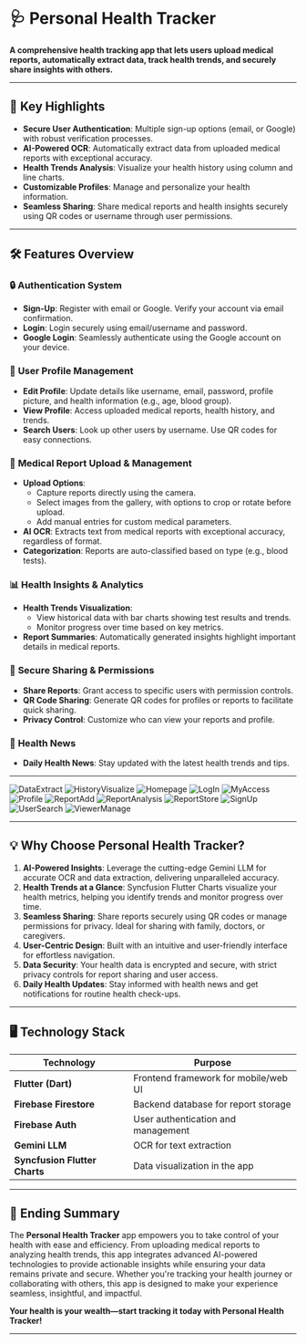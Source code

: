 # 🩺 Personal Health Tracker

**A comprehensive health tracking app that lets users upload medical reports, automatically extract data, track health trends, and securely share insights with others.**

---

## 🌟 Key Highlights

- **Secure User Authentication**: Multiple sign-up options (email, or Google) with robust verification processes.
- **AI-Powered OCR**: Automatically extract data from uploaded medical reports with exceptional accuracy.
- **Health Trends Analysis**: Visualize your health history using column and line charts.
- **Customizable Profiles**: Manage and personalize your health information.
- **Seamless Sharing**: Share medical reports and health insights securely using QR codes or username through user permissions.

---

## 🛠️ Features Overview

### 🔒 **Authentication System**
- **Sign-Up**: Register with email or Google. Verify your account via email confirmation.
- **Login**: Login securely using email/username and password. 
- **Google Login**: Seamlessly authenticate using the Google account on your device.

### 👤 **User Profile Management**
- **Edit Profile**: Update details like username, email, password, profile picture, and health information (e.g., age, blood group).
- **View Profile**: Access uploaded medical reports, health history, and trends.
- **Search Users**: Look up other users by username. Use QR codes for easy connections.

### 📄 **Medical Report Upload & Management**
- **Upload Options**:
    - Capture reports directly using the camera.
    - Select images from the gallery, with options to crop or rotate before upload.
    - Add manual entries for custom medical parameters.
- **AI OCR**: Extracts text from medical reports with exceptional accuracy, regardless of format.
- **Categorization**: Reports are auto-classified based on type (e.g., blood tests).

### 📊 **Health Insights & Analytics**
- **Health Trends Visualization**:
    - View historical data with bar charts showing test results and trends.
    - Monitor progress over time based on key metrics.
- **Report Summaries**: Automatically generated insights highlight important details in medical reports.


### 🤝 **Secure Sharing & Permissions**
- **Share Reports**: Grant access to specific users with permission controls.
- **QR Code Sharing**: Generate QR codes for profiles or reports to facilitate quick sharing.
- **Privacy Control**: Customize who can view your reports and profile.

### 🔔 **Health News**
- **Daily Health News**: Stay updated with the latest health trends and tips.

---

![DataExtract](https://github.com/user-attachments/assets/10a5316b-0d2b-483d-b3b6-c24b6aff7181)
![HistoryVisualize](https://github.com/user-attachments/assets/1d2d87cf-8f8a-4763-adc7-eb559acd9bc7)
![Homepage](https://github.com/user-attachments/assets/8d6a3902-fa41-4e67-8f48-6e0dad23756a)
![LogIn](https://github.com/user-attachments/assets/2b22bc07-0ad5-401c-83e1-e0196274eeaf)
![MyAccess](https://github.com/user-attachments/assets/4cd3e75a-c384-4881-b681-cd0d155af599)
![Profile](https://github.com/user-attachments/assets/8c6dd053-ae8a-4fc9-8bbc-f61ad43e4d36)
![ReportAdd](https://github.com/user-attachments/assets/18b3e8a0-6bde-462b-b0ae-a327f06bced1)
![ReportAnalysis](https://github.com/user-attachments/assets/c90cb5f3-c8cb-4cf2-b7e9-ff6d18c0d497)
![ReportStore](https://github.com/user-attachments/assets/6845fdb6-41d4-4dac-b4c4-99f6f8e2d31e)
![SignUp](https://github.com/user-attachments/assets/be43f740-954c-4679-b18e-8ecbf2cba425)
![UserSearch](https://github.com/user-attachments/assets/67d714f4-cca4-4be0-a8c4-464c9600de6d)
![ViewerManage](https://github.com/user-attachments/assets/cd3a364d-f750-4767-bb32-0d29d5fa0b48)


---

## 💡 Why Choose Personal Health Tracker?

1. **AI-Powered Insights**: Leverage the cutting-edge Gemini LLM for accurate OCR and data extraction, delivering unparalleled accuracy.
2. **Health Trends at a Glance**: Syncfusion Flutter Charts visualize your health metrics, helping you identify trends and monitor progress over time.
3. **Seamless Sharing**: Share reports securely using QR codes or manage permissions for privacy. Ideal for sharing with family, doctors, or caregivers.
4. **User-Centric Design**: Built with an intuitive and user-friendly interface for effortless navigation.
5. **Data Security**: Your health data is encrypted and secure, with strict privacy controls for report sharing and user access.
6. **Daily Health Updates**: Stay informed with health news and get notifications for routine health check-ups.

---

## 🖥️ Technology Stack

| **Technology**               | **Purpose**                              |  
|-------------------------------|------------------------------------------|  
| **Flutter (Dart)**            | Frontend framework for mobile/web UI     |  
| **Firebase Firestore**        | Backend database for report storage      |  
| **Firebase Auth**             | User authentication and management       |  
| **Gemini LLM**                | OCR for text extraction                  |  
| **Syncfusion Flutter Charts** | Data visualization in the app            |  

---

## 🏁 Ending Summary

The **Personal Health Tracker** app empowers you to take control of your health with ease and efficiency. From uploading medical reports to analyzing health trends, this app integrates advanced AI-powered technologies to provide actionable insights while ensuring your data remains private and secure. Whether you're tracking your health journey or collaborating with others, this app is designed to make your experience seamless, insightful, and impactful.

**Your health is your wealth—start tracking it today with Personal Health Tracker!**

---

